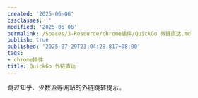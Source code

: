 ```yaml
---
created: '2025-06-06'
cssclasses: ''
modified: '2025-06-06'
permalink: /Spaces/3-Resource/chrome插件/QuickGo 外链直达.md
publish: true
published: '2025-07-29T23:04:28.817+08:00'
tags:
- chrome插件
title: QuickGo 外链直达
---
```

跳过知乎、少数派等网站的外链跳转提示。